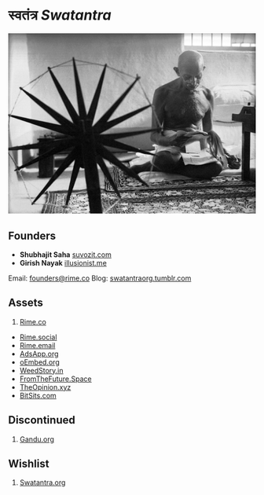 # स्वतंत्र *Swatantra*

![gandhi-spinning-charkha.jpg](images/gandhi-spinning-charkha.jpg)

## Founders
  - **Shubhajit Saha** [suvozit.com](http://suvozit.com)
  - **Girish Nayak** [illusionist.me](http://illusionist.me)

Email: founders@rime.co
Blog: [swatantraorg.tumblr.com](http://swatantraorg.tumblr.com/)  

## Assets
1. [Rime.co](http://rime.co)
- [Rime.social](http://rime.social)
- [Rime.email](http://rime.email)
- [AdsApp.org](http://adsapp.org)
- [oEmbed.org](http://oembed.org)
- [WeedStory.in](http://weedstory.in)
- [FromTheFuture.Space](http://fromthefuture.space)
- [TheOpinion.xyz](http://theopinion.xyz)
- [BitSits.com](http://bitsits.com)

## Discontinued
1. [Gandu.org](http://gandu.org)

## Wishlist
1. [Swatantra.org](http://swatantra.org)
